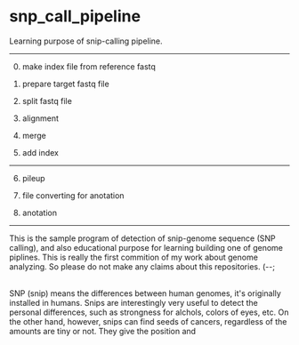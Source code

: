 # snp_call_pipeline
Learning purpose of snip-calling pipeline.


--------------------------
0. make index file from reference fastq

1. prepare target fastq file

2. split fastq file

3. alignment

4. merge

5. add index

-----------------------

6. pileup

7. file converting for anotation

8. anotation

-----------------------
This is the sample program of detection of snip-genome sequence (SNP calling), and also educational purpose for learning building one of genome piplines.
This is really the first commition of my work about genome analyzing.
So please do not make any claims about this repositories. (--;

<br> 
SNP (snip) means the differences between human genomes, it's originally installed in humans. Snips are interestingly very useful to detect the personal differences, such as strongness for alchols, colors of eyes, etc. On the other hand, however, snips can find seeds of cancers, regardless of the amounts are tiny or not. They give the position and 
